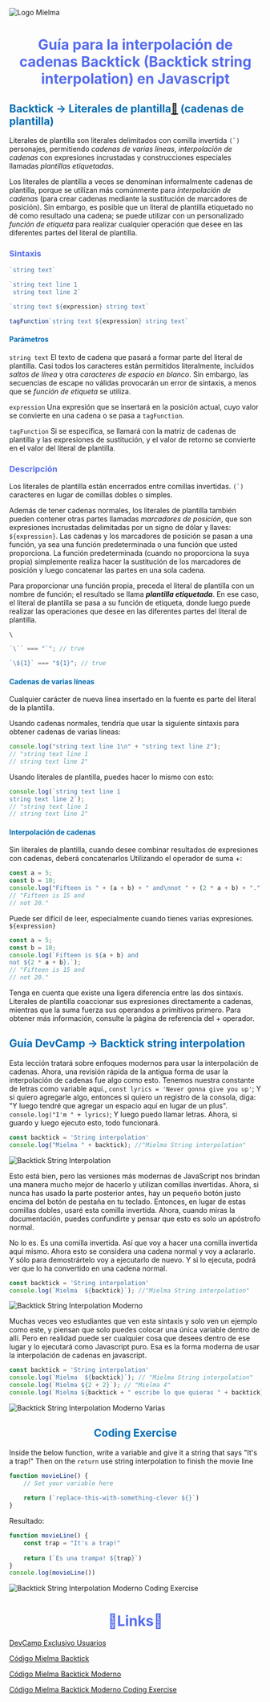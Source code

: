 ![Logo Mielma](image/Logo_Encabezado.png)

# <center><b><font color="#556CEE">Guía para la interpolación de cadenas Backtick (Backtick string interpolation) en Javascript</font></b>
## <b><font color="#006cb5">Backtick → Literales de plantilla[🔗][Bactick Literales de plantilla] (cadenas de plantilla) </font></b>
Literales de plantilla son literales delimitados con comilla invertida ```(`)``` personajes, permitiendo *cadenas de varias líneas*, *interpolación de cadenas* con expresiones incrustadas y construcciones especiales llamadas *plantillas etiquetadas*.

Los literales de plantilla a veces se denominan informalmente cadenas de plantilla, porque se utilizan más comúnmente para *interpolación de cadenas* (para crear cadenas mediante la sustitución de marcadores de posición). Sin embargo, es posible que un literal de plantilla etiquetado no dé como resultado una cadena; se puede utilizar con un personalizado *función de etiqueta* para realizar cualquier operación que desee en las diferentes partes del literal de plantilla.

### <font color="#556CEE">Sintaxis</font>
```js
`string text`

`string text line 1
 string text line 2`

`string text ${expression} string text`

tagFunction`string text ${expression} string text`
```

#### <font color="#006cb5">Parámetros</font>
`string text`
El texto de cadena que pasará a formar parte del literal de plantilla. Casi todos los caracteres están permitidos literalmente, incluidos *saltos de línea* y otra *caracteres de espacio en blanco*. Sin embargo, las secuencias de escape no válidas provocarán un error de sintaxis, a menos que se *función de etiqueta* se utiliza.

`expression`
Una expresión que se insertará en la posición actual, cuyo valor se convierte en una cadena o se pasa a `tagFunction`.

`tagFunction`
Si se especifica, se llamará con la matriz de cadenas de plantilla y las expresiones de sustitución, y el valor de retorno se convierte en el valor del literal de plantilla.

### <font color="#556CEE">Descripción</font>
Los literales de plantilla están encerrados entre comillas invertidas. ```(`)``` caracteres en lugar de comillas dobles o simples.

Además de tener cadenas normales, los literales de plantilla también pueden contener otras partes llamadas *marcadores de posición*, que son expresiones incrustadas delimitadas por un signo de dólar y llaves: `${expression}`. Las cadenas y los marcadores de posición se pasan a una función, ya sea una función predeterminada o una función que usted proporciona. La función predeterminada (cuando no proporciona la suya propia) simplemente realiza hacer la sustitución de los marcadores de posición y luego concatenar las partes en una sola cadena.

Para proporcionar una función propia, preceda el literal de plantilla con un nombre de función; el resultado se llama ***plantilla etiquetada***. En ese caso, el literal de plantilla se pasa a su función de etiqueta, donde luego puede realizar las operaciones que desee en las diferentes partes del literal de plantilla.

`\`

```js
`\`` === "`"; // true

`\${1}` === "${1}"; // true

```
#### <font color="#006cb5">Cadenas de varias líneas</font>

Cualquier carácter de nueva línea insertado en la fuente es parte del literal de la plantilla.

Usando cadenas normales, tendría que usar la siguiente sintaxis para obtener cadenas de varias líneas:
```js
console.log("string text line 1\n" + "string text line 2");
// "string text line 1
// string text line 2"
```
Usando literales de plantilla, puedes hacer lo mismo con esto:

```js
console.log(`string text line 1
string text line 2`);
// "string text line 1
// string text line 2"
```
#### <font color="#006cb5">Interpolación de cadenas</font>
Sin literales de plantilla, cuando desee combinar resultados de expresiones con cadenas, deberá concatenarlos Utilizando el operador de suma +:
```js
const a = 5;
const b = 10;
console.log("Fifteen is " + (a + b) + " and\nnot " + (2 * a + b) + ".");
// "Fifteen is 15 and
// not 20."
```
Puede ser difícil de leer, especialmente cuando tienes varias expresiones.
`${expression}`
```js
const a = 5;
const b = 10;
console.log(`Fifteen is ${a + b} and
not ${2 * a + b}.`);
// "Fifteen is 15 and
// not 20."
```
Tenga en cuenta que existe una ligera diferencia entre las dos sintaxis. Literales de plantilla coaccionar sus expresiones directamente a cadenas, mientras que la suma fuerza sus operandos a primitivos primero. Para obtener más información, consulte la página de referencia del + operador.


## <b><font color="#006cb5">Guía DevCamp → Backtick string interpolation</font></b>
Esta lección tratará sobre enfoques modernos para usar la interpolación de cadenas.
Ahora, una revisión rápida de la antigua forma de usar la interpolación de cadenas fue algo como esto. Tenemos nuestra constante de letras como variable aquí., `const lyrics = 'Never gonna give you up'`; Y si quiero agregarle algo, entonces si quiero un registro de la consola, diga: "Y luego tendré que agregar un espacio aquí en lugar de un plus".
`console.log("I'm " + lyrics)`;
Y luego puedo llamar letras. Ahora, si guardo y luego ejecuto esto, todo funcionará.
```js
const backtick = 'String interpolation'
console.log("Mielma " + backtick); //"Mielma String interpolation"
```
![Backtick String Interpolation][Backtick String Interpolation]

Esto está bien, pero las versiones más modernas de JavaScript nos brindan una manera mucho mejor de hacerlo y utilizan comillas invertidas. Ahora, si nunca has usado la parte posterior antes, hay un pequeño botón justo encima del botón de pestaña en tu teclado.
Entonces, en lugar de estas comillas dobles, usaré esta comilla invertida. Ahora, cuando miras la documentación, puedes confundirte y pensar que esto es solo un apóstrofo normal.

No lo es. Es una comilla invertida. Así que voy a hacer una comilla invertida aquí mismo. Ahora esto se considera una cadena normal y voy a aclararlo. Y sólo para demostrártelo voy a ejecutarlo de nuevo. Y si lo ejecuta, podrá ver que lo ha convertido en una cadena normal.
```js
const backtick = 'String interpolation'
console.log(`Mielma  ${backtick}`); //"Mielma String interpolation"
```
![Backtick String Interpolation Moderno][Backtick String Interpolation Moderno]

Muchas veces veo estudiantes que ven esta sintaxis y solo ven un ejemplo como este, y piensan que solo puedes colocar una única variable dentro de allí. Pero en realidad puede ser cualquier cosa que desees dentro de ese lugar y lo ejecutará como Javascript puro.
Esa es la forma moderna de usar la interpolación de cadenas en javascript.
```js
const backtick = 'String interpolation'
console.log(`Mielma  ${backtick}`); // "Mielma String interpolation"
console.log(`Mielma ${2 + 2}`); // "Mielma 4"
console.log(`Mielma ${backtick + " escribe lo que quieras " + backtick}`); // "Mielma String interpolation escribe lo que quieras String interpolation"
```
![Backtick String Interpolation Moderno Varias][Backtick String Interpolation Moderno Varias]




## <center><b><font color="#006cb5">Coding Exercise</font></b>
Inside the below function, write a variable and give it a string that says "It's a trap!" Then on the `return` use string interpolation to finish the movie line
```js
function movieLine() {
    // Set your variable here
    
    return (`replace-this-with-something-clever ${}`)
}
```
Resultado:
```js
function movieLine() {
    const trap = "It's a trap!"
    
    return (`Es una trampa! ${trap}`)
}
console.log(movieLine())
```
![Backtick String Interpolation Moderno Coding Exercise][Backtick String Interpolation Moderno Coding Exercise]

# <center><b><font color="#556CEE">🔗Links🔗</font></b>

[DevCamp Exclusivo Usuarios](https://basque.devcamp.com/pt-full-stack-development-javascript-python-react/guide/guide-backtick-string-interpolation-javascript)  



[Código Mielma Backtick](https://codepen.io/ElizabethMaranon/pen/wvbyRGE)

[Código Mielma Backtick Moderno](https://codepen.io/ElizabethMaranon/pen/vYwdvgW)

[Código Mielma Backtick Moderno Coding Exercise](https://codepen.io/ElizabethMaranon/pen/NWVyeym)



<!-- Ordenar enlaces -->

[Backtick String Interpolation]: image/Backtick_string_interpolation.png

[Backtick String Interpolation Moderno]: image/Backtick_string_interpolation_moderno.png

[Backtick String Interpolation Moderno Varias]: image/Backtick_string_interpolation_moderno_varias.png

[Backtick String Interpolation Moderno Coding Exercise]: image/Backtick_String_Interpolation_Moderno_Coding_Exercise.png

[Bactick Literales de plantilla]: https://developer.mozilla.org/en-US/docs/Web/JavaScript/Reference/Template_literals#syntax